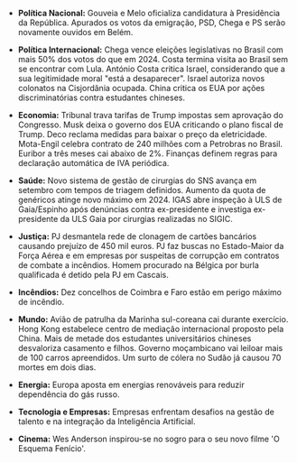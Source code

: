 *   **Política Nacional:** Gouveia e Melo oficializa candidatura à Presidência da República. Apurados os votos da emigração, PSD, Chega e PS serão novamente ouvidos em Belém.

*   **Política Internacional:** Chega vence eleições legislativas no Brasil com mais 50% dos votos do que em 2024. Costa termina visita ao Brasil sem se encontrar com Lula. António Costa critica Israel, considerando que a sua legitimidade moral "está a desaparecer". Israel autoriza novos colonatos na Cisjordânia ocupada. China critica os EUA por ações discriminatórias contra estudantes chineses.

*   **Economia:** Tribunal trava tarifas de Trump impostas sem aprovação do Congresso. Musk deixa o governo dos EUA criticando o plano fiscal de Trump. Deco reclama medidas para baixar o preço da eletricidade. Mota-Engil celebra contrato de 240 milhões com a Petrobras no Brasil. Euribor a três meses cai abaixo de 2%. Finanças definem regras para declaração automática de IVA periódica.

*   **Saúde:** Novo sistema de gestão de cirurgias do SNS avança em setembro com tempos de triagem definidos. Aumento da quota de genéricos atinge novo máximo em 2024. IGAS abre inspeção à ULS de Gaia/Espinho após denúncias contra ex-presidente e investiga ex-presidente da ULS Gaia por cirurgias realizadas no SIGIC.

*   **Justiça:** PJ desmantela rede de clonagem de cartões bancários causando prejuízo de 450 mil euros. PJ faz buscas no Estado-Maior da Força Aérea e em empresas por suspeitas de corrupção em contratos de combate a incêndios. Homem procurado na Bélgica por burla qualificada é detido pela PJ em Cascais.

*   **Incêndios:** Dez concelhos de Coimbra e Faro estão em perigo máximo de incêndio.

*   **Mundo:** Avião de patrulha da Marinha sul-coreana cai durante exercício. Hong Kong estabelece centro de mediação internacional proposto pela China. Mais de metade dos estudantes universitários chineses desvaloriza casamento e filhos. Governo moçambicano vai leiloar mais de 100 carros apreendidos. Um surto de cólera no Sudão já causou 70 mortes em dois dias.

*   **Energia:** Europa aposta em energias renováveis para reduzir dependência do gás russo.

*   **Tecnologia e Empresas:** Empresas enfrentam desafios na gestão de talento e na integração da Inteligência Artificial.

*   **Cinema:** Wes Anderson inspirou-se no sogro para o seu novo filme 'O Esquema Fenício'.